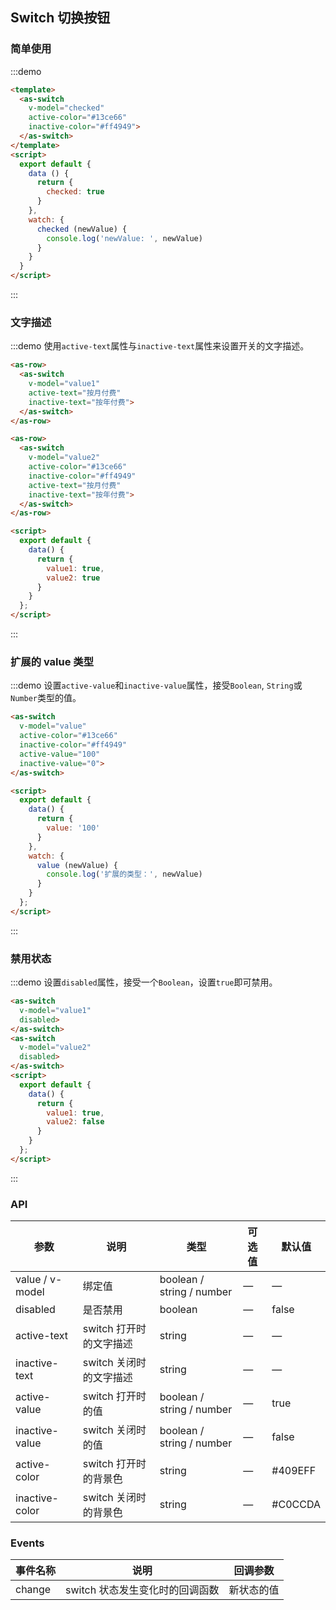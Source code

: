 ## Switch 切换按钮

### 简单使用

:::demo

```html
<template>
  <as-switch
    v-model="checked"
    active-color="#13ce66"
    inactive-color="#ff4949">
  </as-switch>
</template>
<script>
  export default {
    data () {
      return {
        checked: true
      }
    },
    watch: {
      checked (newValue) {
        console.log('newValue: ', newValue)
      }
    }
  }
</script>
```

:::

### 文字描述

:::demo 使用`active-text`属性与`inactive-text`属性来设置开关的文字描述。

```html
<as-row>
  <as-switch
    v-model="value1"
    active-text="按月付费"
    inactive-text="按年付费">
  </as-switch>
</as-row>

<as-row>
  <as-switch
    v-model="value2"
    active-color="#13ce66"
    inactive-color="#ff4949"
    active-text="按月付费"
    inactive-text="按年付费">
  </as-switch>
</as-row>

<script>
  export default {
    data() {
      return {
        value1: true,
        value2: true
      }
    }
  };
</script>
```

:::

### 扩展的 value 类型

:::demo 设置`active-value`和`inactive-value`属性，接受`Boolean`, `String`或`Number`类型的值。

```html
<as-switch
  v-model="value"
  active-color="#13ce66"
  inactive-color="#ff4949"
  active-value="100"
  inactive-value="0">
</as-switch>

<script>
  export default {
    data() {
      return {
        value: '100'
      }
    },
    watch: {
      value (newValue) {
        console.log('扩展的类型：', newValue)
      }
    }
  };
</script>
```

:::

### 禁用状态

:::demo 设置`disabled`属性，接受一个`Boolean`，设置`true`即可禁用。

```html
<as-switch
  v-model="value1"
  disabled>
</as-switch>
<as-switch
  v-model="value2"
  disabled>
</as-switch>
<script>
  export default {
    data() {
      return {
        value1: true,
        value2: false
      }
    }
  };
</script>
```

:::

### API

| 参数      | 说明    | 类型      | 可选值       | 默认值   |
|---------- |-------- |---------- |-------------  |-------- |
| value / v-model | 绑定值 | boolean / string / number | — | — |
| disabled  | 是否禁用    | boolean   | — | false   |
| active-text  | switch 打开时的文字描述    | string   | — | — |
| inactive-text  | switch 关闭时的文字描述    | string   | — | — |
| active-value  | switch 打开时的值    | boolean / string / number | — | true |
| inactive-value  | switch 关闭时的值    | boolean / string / number | — | false |
| active-color  | switch 打开时的背景色    | string   | — | #409EFF |
| inactive-color  | switch 关闭时的背景色    | string   | — | #C0CCDA |

### Events
| 事件名称      | 说明    | 回调参数      |
|---------- |-------- |---------- |
| change  | switch 状态发生变化时的回调函数    | 新状态的值 |

